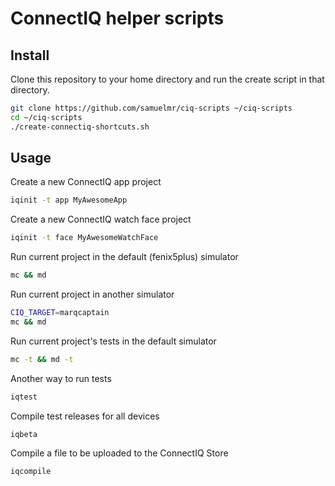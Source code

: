 # ConnectIQ helper scripts

## Install

Clone this repository to your home directory and run the create script in that directory.

```sh
git clone https://github.com/samuelmr/ciq-scripts ~/ciq-scripts
cd ~/ciq-scripts
./create-connectiq-shortcuts.sh
```

## Usage

Create a new ConnectIQ app project
```sh
iqinit -t app MyAwesomeApp
```

Create a new ConnectIQ watch face project
```sh
iqinit -t face MyAwesomeWatchFace
```

Run current project in the default (fenix5plus) simulator
```sh
mc && md
```

Run current project in another simulator
```sh
CIQ_TARGET=marqcaptain
mc && md
```

Run current project's tests in the default simulator
```sh
mc -t && md -t
```

Another way to run tests
```sh
iqtest
```

Compile test releases for all devices
```sh
iqbeta
```

Compile a file to be uploaded to the ConnectIQ Store
```sh
iqcompile
```
